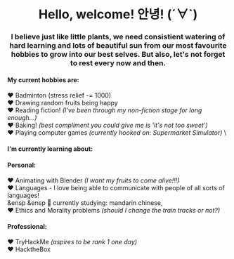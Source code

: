  <h1 style="text-align: center;"> Hello, welcome! 안녕! (´∀`) </h1> 
 <h3 style="text-align: center;"> I believe just like little plants, we need consistient watering of <b>hard learning</b> and lots of beautiful sun from our most favourite <b>hobbies</b> to grow into our best selves. But also, let's not forget to rest every now and then.  </h3>  

#### **My current hobbies are:**

❤️ Badminton (stress relief -= 1000)  \
❤️ Drawing random fruits being happy \
❤️ Reading fiction! *(I've been through my non-fiction stage for long enough...)* \
❤️ Baking! *(best compliment you could give me is 'it's not too sweet')*\
❤️ Playing computer games *(currently hooked on: Supermarket Simulator)* \

####  **I'm currently learning about:**
#### **Personal:**
  ❤️ Animating with Blender *(I want my fruits to come alive!!!)*\
  ❤️ Languages - I love being able to communicate with people of all sorts of languages! \
    &ensp &ensp 🖤 currently studying: mandarin chinese, \
  ❤️ Ethics and Morality problems *(should I change the train tracks or not?)* 
  


#### **Professional:**
  ❤️ TryHackMe *(aspires to be rank 1 one day)*\
  ❤️ HacktheBox 
